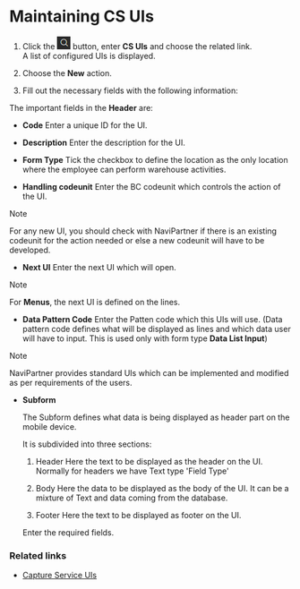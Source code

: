 # Maintaining CS UIs

1. Click the ![Lightbulb that opens the Tell Me feature](../../images/Icons/Lightbulb_icon.png "Tell Me what you want to do") button, enter **CS UIs** and choose the related link.        
   A list of configured UIs is displayed.
2. Choose the **New** action.

3. Fill out the necessary fields with the following information:
    
The important fields in the **Header** are:

- **Code** Enter a unique ID for the UI.

- **Description** Enter the description for the UI.

- **Form Type** Tick the checkbox to define the location as the only location where the employee can perform warehouse activities.

- **Handling codeunit** Enter the BC codeunit which controls the action of the UI.

> [!Note]
> For any new UI, you should check with NaviPartner if there is an existing codeunit for the action needed or else a new codeunit will have to be developed.

 - **Next UI** Enter the next UI which will open.

> [!Note]
> For **Menus**, the next UI is defined on the lines.

- **Data Pattern Code**  Enter the Patten code which this UIs will use.
    (Data pattern code defines what will be displayed as lines and which data user will have to input. This is used only with form type **Data List Input**)



> [!Note]
> NaviPartner provides standard UIs which can be implemented and modified as per requirements of the users.

- **Subform**

    The Subform defines what data is being displayed as header part on the mobile device.

    It is subdivided into three sections:

    1. Header
       Here the text to be displayed as the header on the UI.
       Normally for headers we have Text type 'Field Type'

    2. Body
       Here the data to be displayed as the body of the UI.
       It can be a mixture of Text and data coming from the database.

    3. Footer
        Here the text to be displayed as footer on the UI.
    
    Enter the required fields.

### Related links

- [Capture Service UIs](../explanation/cs-uis.md)